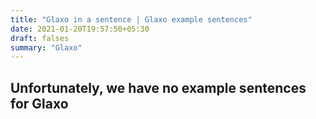```yaml
---
title: "Glaxo in a sentence | Glaxo example sentences"
date: 2021-01-20T19:57:50+05:30
draft: falses
summary: "Glaxo"
---
```

## Unfortunately, we have no example sentences for Glaxo                 
